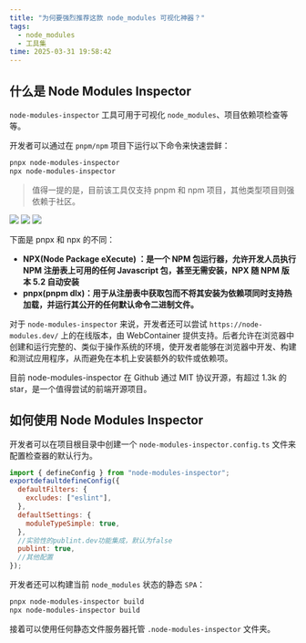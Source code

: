```yaml
---
title: "为何要强烈推荐这款 node_modules 可视化神器？"
tags:
  - node_modules
  - 工具集
time: 2025-03-31 19:58:42
---
```


## 什么是 Node Modules Inspector

`node-modules-inspector` 工具可用于可视化 `node_modules`、项目依赖项检查等等。

开发者可以通过在 `pnpm/npm` 项目下运行以下命令来快速尝鲜：

```sh
pnpx node-modules-inspector
npx node-modules-inspector
```

> 值得一提的是，目前该工具仅支持 pnpm 和 npm 项目，其他类型项目则强依赖于社区。

<img src="/images/47.webp">

<img src="/images/48.webp">

<img src="/images/49.webp">

下面是 pnpx 和 npx 的不同：

- **NPX(Node Package eXecute) ：是一个 NPM 包运行器，允许开发人员执行 NPM 注册表上可用的任何 Javascript 包，甚至无需安装，NPX 随 NPM 版本 5.2 自动安装**
- **pnpx(pnpm dlx)：用于从注册表中获取包而不将其安装为依赖项同时支持热加载，并运行其公开的任何默认命令二进制文件。**

对于 `node-modules-inspector` 来说，开发者还可以尝试 `https://node-modules.dev/` 上的在线版本，由 WebContainer 提供支持。后者允许在浏览器中创建和运行完整的、类似于操作系统的环境，使开发者能够在浏览器中开发、构建和测试应用程序，从而避免在本机上安装额外的软件或依赖项。

目前 node-modules-inspector 在 Github 通过 MIT 协议开源，有超过 1.3k 的 star，是一个值得尝试的前端开源项目。

## 如何使用 Node Modules Inspector

开发者可以在项目根目录中创建一个 `node-modules-inspector.config.ts` 文件来配置检查器的默认行为。

```js
import { defineConfig } from "node-modules-inspector";
exportdefaultdefineConfig({
  defaultFilters: {
    excludes: ["eslint"],
  },
  defaultSettings: {
    moduleTypeSimple: true,
  },
  //实验性的publint.dev功能集成，默认为false
  publint: true,
  //其他配置
});
```

开发者还可以构建当前 `node_modules` 状态的静态 `SPA`：

```sh
pnpx node-modules-inspector build
npx node-modules-inspector build
```

接着可以使用任何静态文件服务器托管 `.node-modules-inspector` 文件夹。
